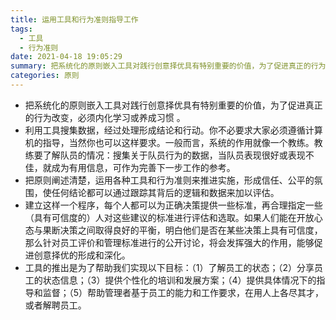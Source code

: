 ```yaml
---
title: 运用工具和行为准则指导工作
tags:
  - 工具
  - 行为准则
date: 2021-04-18 19:05:29
summary: 把系统化的原则嵌入工具对践行创意择优具有特别重要的价值，为了促进真正的行为改变，必须内化学习或养成习惯 。
categories: 原则
---
```


- 把系统化的原则嵌入工具对践行创意择优具有特别重要的价值，为了促进真正的行为改变，必须内化学习或养成习惯 。
- 利用工具搜集数据，经过处理形成结论和行动。你不必要求大家必须遵循计算机的指导，当然你也可以这样要求。一般而言，系统的作用就像一个教练。教练要了解队员的情况：搜集关于队员行为的数据，当队员表现很好或表现不佳，就成为有用信息，可作为完善下一步工作的参考。
- 把原则阐述清楚，运用各种工具和行为准则来推进实施，形成信任、公平的氛围，使任何结论都可以通过跟踪其背后的逻辑和数据来加以评估。
- 建立这样一个程序，每个人都可以为正确决策提供一些标准，再合理指定一些（具有可信度的）人对这些建议的标准进行评估和选取。如果人们能在开放心态与果断决策之间取得良好的平衡，明白他们是否在某些决策上具有可信度，那么针对员工评价和管理标准进行的公开讨论，将会发挥强大的作用，能够促进创意择优的形成和深化。
- 工具的推出是为了帮助我们实现以下目标：（1）了解员工的状态；（2）分享员工的状态信息；（3）提供个性化的培训和发展方案；（4）提供具体情况下的指导和监督；（5）帮助管理者基于员工的能力和工作要求，在用人上各尽其才，或者解聘员工。